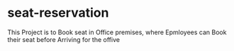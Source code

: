 # seat-reservation
This Project is to Book seat in Office premises, where Epmloyees can Book their seat before Arriving for the offive
